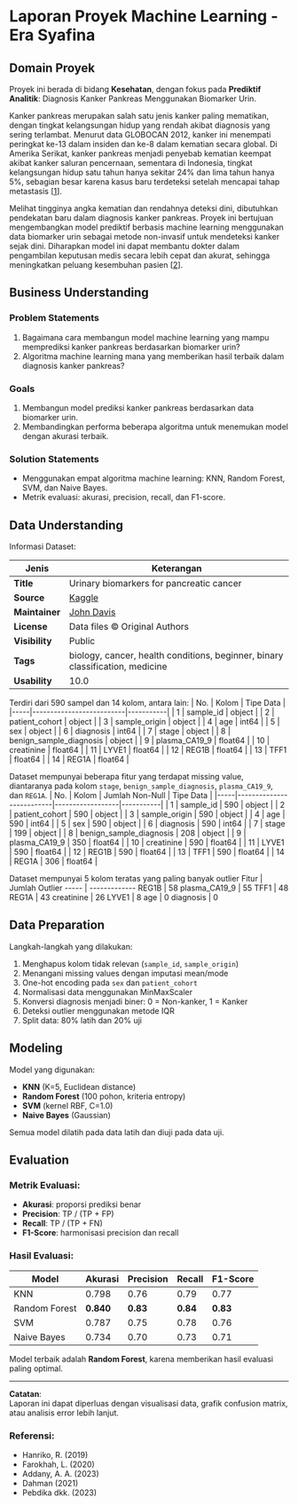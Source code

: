 
# Laporan Proyek Machine Learning - Era Syafina

## Domain Proyek

Proyek ini berada di bidang **Kesehatan**, dengan fokus pada **Prediktif Analitik**: Diagnosis Kanker Pankreas Menggunakan Biomarker Urin.

Kanker pankreas merupakan salah satu jenis kanker paling mematikan, dengan tingkat kelangsungan hidup yang rendah akibat diagnosis yang sering terlambat. Menurut data GLOBOCAN 2012, kanker ini menempati peringkat ke-13 dalam insiden dan ke-8 dalam kematian secara global. Di Amerika Serikat, kanker pankreas menjadi penyebab kematian keempat akibat kanker saluran pencernaan, sementara di Indonesia, tingkat kelangsungan hidup satu tahun hanya sekitar 24% dan lima tahun hanya 5%, sebagian besar karena kasus baru terdeteksi setelah mencapai tahap metastasis [[1](https://doi.org/10.35816/jiskh.v10i2.132)].

Melihat tingginya angka kematian dan rendahnya deteksi dini, dibutuhkan pendekatan baru dalam diagnosis kanker pankreas. Proyek ini bertujuan mengembangkan model prediktif berbasis machine learning menggunakan data biomarker urin sebagai metode non-invasif untuk mendeteksi kanker sejak dini. Diharapkan model ini dapat membantu dokter dalam pengambilan keputusan medis secara lebih cepat dan akurat, sehingga meningkatkan peluang kesembuhan pasien [[2](https://doi.org/10.1038/s41598-019-55523-x)].

## Business Understanding

### Problem Statements
1. Bagaimana cara membangun model machine learning yang mampu memprediksi kanker pankreas berdasarkan biomarker urin?
2. Algoritma machine learning mana yang memberikan hasil terbaik dalam diagnosis kanker pankreas?

### Goals
1. Membangun model prediksi kanker pankreas berdasarkan data biomarker urin.
2. Membandingkan performa beberapa algoritma untuk menemukan model dengan akurasi terbaik.

### Solution Statements
- Menggunakan empat algoritma machine learning: KNN, Random Forest, SVM, dan Naive Bayes.
- Metrik evaluasi: akurasi, precision, recall, dan F1-score.

## Data Understanding

Informasi Dataset:

| Jenis  | Keterangan |
|--------|------------|
| **Title** | Urinary biomarkers for pancreatic cancer |
| **Source** | [Kaggle](https://www.kaggle.com/johnjdavisiv/urinary-biomarkers-for-pancreatic-cancer) |
| **Maintainer** | [John Davis](https://www.kaggle.com/johnjdavisiv) |
| **License** | Data files © Original Authors |
| **Visibility** | Public |
| **Tags** | biology, cancer, health conditions, beginner, binary classification, medicine |
| **Usability** | 10.0 |

Terdiri dari 590 sampel dan 14 kolom, antara lain:
| No. | Kolom                    | Tipe Data |
|-----|--------------------------|-----------|
| 1   | sample_id                | object    |
| 2   | patient_cohort           | object    |
| 3   | sample_origin            | object    |
| 4   | age                      | int64     |
| 5   | sex                      | object    |
| 6   | diagnosis                | int64     |
| 7   | stage                    | object    |
| 8   | benign_sample_diagnosis | object    |
| 9   | plasma_CA19_9           | float64   |
| 10  | creatinine              | float64   |
| 11  | LYVE1                   | float64   |
| 12  | REG1B                   | float64   |
| 13  | TFF1                    | float64   |
| 14  | REG1A                   | float64   |

Dataset mempunyai beberapa fitur yang terdapat missing value, diantaranya pada kolom `stage`, `benign_sample_diagnosis`, `plasma_CA19_9`, dan `REG1A`.
| No. | Kolom                    | Jumlah Non-Null | Tipe Data |
|-----|--------------------------|------------------|-----------|
| 1   | sample_id                | 590              | object    |
| 2   | patient_cohort           | 590              | object    |
| 3   | sample_origin            | 590              | object    |
| 4   | age                      | 590              | int64     |
| 5   | sex                      | 590              | object    |
| 6   | diagnosis                | 590              | int64     |
| 7   | stage                    | 199              | object    |
| 8   | benign_sample_diagnosis | 208              | object    |
| 9   | plasma_CA19_9           | 350              | float64   |
| 10  | creatinine              | 590              | float64   |
| 11  | LYVE1                   | 590              | float64   |
| 12  | REG1B                   | 590              | float64   |
| 13  | TFF1                    | 590              | float64   |
| 14  | REG1A                   | 306              | float64   |

Dataset mempunyai 5 kolom teratas yang paling banyak outlier
Fitur | Jumlah Outlier
----- | -------------
REG1B | 58
plasma_CA19_9 | 55
TFF1 | 48
REG1A | 43
creatinine | 26
LYVE1 | 8
age | 0
diagnosis | 0

## Data Preparation

Langkah-langkah yang dilakukan:
1. Menghapus kolom tidak relevan (`sample_id`, `sample_origin`)
2. Menangani missing values dengan imputasi mean/mode
3. One-hot encoding pada `sex` dan `patient_cohort`
4. Normalisasi data menggunakan MinMaxScaler
5. Konversi diagnosis menjadi biner: 0 = Non-kanker, 1 = Kanker
6. Deteksi outlier menggunakan metode IQR
7. Split data: 80% latih dan 20% uji

## Modeling

Model yang digunakan:
- **KNN** (K=5, Euclidean distance)
- **Random Forest** (100 pohon, kriteria entropy)
- **SVM** (kernel RBF, C=1.0)
- **Naive Bayes** (Gaussian)

Semua model dilatih pada data latih dan diuji pada data uji.

## Evaluation

### Metrik Evaluasi:
- **Akurasi**: proporsi prediksi benar
- **Precision**: TP / (TP + FP)
- **Recall**: TP / (TP + FN)
- **F1-Score**: harmonisasi precision dan recall

### Hasil Evaluasi:

| Model           | Akurasi | Precision | Recall | F1-Score |
|----------------|---------|-----------|--------|----------|
| KNN            | 0.798   | 0.76      | 0.79   | 0.77     |
| Random Forest  | **0.840** | **0.83**  | **0.84** | **0.83** |
| SVM            | 0.787   | 0.75      | 0.78   | 0.76     |
| Naive Bayes    | 0.734   | 0.70      | 0.73   | 0.71     |

Model terbaik adalah **Random Forest**, karena memberikan hasil evaluasi paling optimal.

---

**Catatan**:  
Laporan ini dapat diperluas dengan visualisasi data, grafik confusion matrix, atau analisis error lebih lanjut.


### Referensi:
- Hanriko, R. (2019)
- Farokhah, L. (2020)
- Addany, A. A. (2023)
- Dahman (2021)
- Pebdika dkk. (2023)


